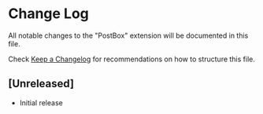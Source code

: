 # Change Log

All notable changes to the "PostBox" extension will be documented in this file.

Check [Keep a Changelog](http://keepachangelog.com/) for recommendations on how to structure this file.

## [Unreleased]

- Initial release